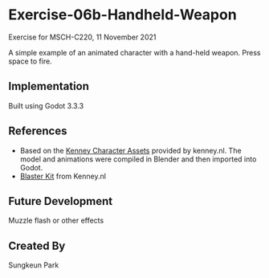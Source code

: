 # Exercise-06b-Handheld-Weapon

Exercise for MSCH-C220, 11 November 2021

A simple example of an animated character with a hand-held weapon. Press space to fire.

## Implementation
Built using Godot 3.3.3

## References
 - Based on the [Kenney Character Assets](https://kenney.itch.io/kenney-character-assets) provided by kenney.nl. The model and animations were compiled in Blender and then imported into Godot.
 - [Blaster Kit](https://kenney.nl/assets/blaster-kit) from Kenney.nl

## Future Development
Muzzle flash or other effects

## Created By
Sungkeun Park
